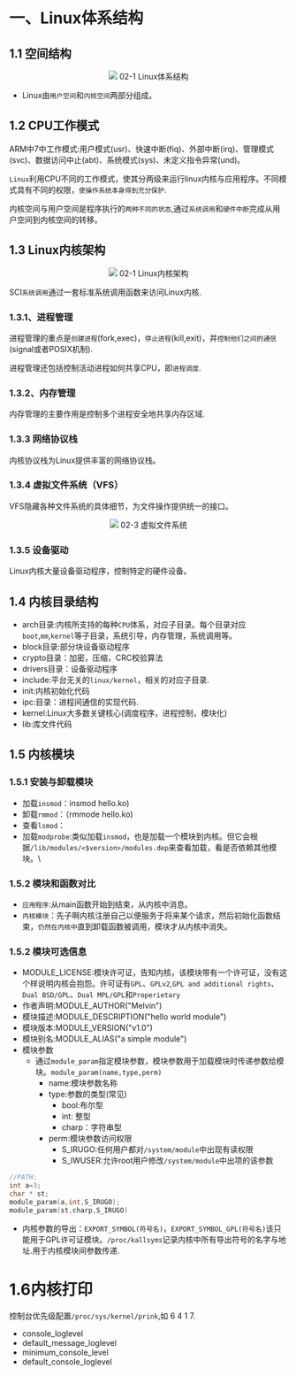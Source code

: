 # 一、Linux体系结构
## 1.1 空间结构
<center>
<image src="./image/02-1.jpg">
02-1 Linux体系结构
</center>

* Linux由`用户空间`和`内核空间`两部分组成。
## 1.2 CPU工作模式
ARM中7中工作模式:用户模式(usr)、快速中断(fiq)、外部中断(irq)、管理模式(svc)、数据访问中止(abt)、系统模式(sys)、未定义指令异常(und)。

`Linux`利用CPU不同的工作模式，使其分两级来运行linux内核与应用程序。不同模式具有不同的权限，`使操作系统本身得到充分保护`.

内核空间与用户空间是程序执行的`两种不同的状态`,通过`系统调用`和`硬件中断`完成从用户空间到内核空间的转移。

## 1.3 Linux内核架构

<center>
<image src="../image/02-2.png">
02-1 Linux内核架构
</center>

SCI`系统调用`通过一套标准系统调用函数来访问Linux内核.

### 1.3.1、进程管理

进程管理的重点是`创建进程`(fork,exec)，`停止进程`(kill,exit)，并`控制他们之间的通信`(signal或者POSIX机制).

进程管理还包括控制活动进程如何共享CPU，即`进程调度`.

### 1.3.2、内存管理
内存管理的主要作用是控制多个进程安全地共享内存区域.

### 1.3.3 网络协议栈

内核协议栈为Linux提供丰富的网络协议栈。

### 1.3.4 虚拟文件系统（VFS）

VFS隐藏各种文件系统的具体细节，为文件操作提供统一的接口。

<center>
<image src="../image/02-3.jpg">
02-3 虚拟文件系统
</center>

### 1.3.5 设备驱动

Linux内核大量设备驱动程序，控制特定的硬件设备。

## 1.4 内核目录结构

* arch目录:内核所支持的每种`CPU`体系，对应子目录。每个目录对应`boot`,`mm`,`kernel`等子目录，系统引导，内存管理，系统调用等。
* block目录:部分块设备驱动程序
* crypto目录：加密，压缩，CRC校验算法
* drivers目录：设备驱动程序
* include:平台无关的`linux/kernel`，相关的对应子目录.
* init:内核初始化代码
* ipc:目录：进程间通信的实现代码.
* kernel:Linux大多数关键核心(调度程序，进程控制，模块化)
* lib:库文件代码

## 1.5 内核模块
### 1.5.1 安装与卸载模块

* 加载`insmod`：insmod hello.ko)
* 卸载`rmmod`：（rmmode hello.ko)
* 查看`lsmod`：
* 加载`modprobe`:类似加载`insmod`，也是加载一个模块到内核。但它会根据`/lib/modules/<$version>/modules.dep`来查看加载，看是否依赖其他模块。\
### 1.5.2 模块和函数对比

 * `应用程序`:从main函数开始到结束，从内核中消息。
 * `内核模块`：先子啊内核注册自己以便服务于将来某个请求，然后初始化函数结束，`仍然在内核中`直到卸载函数被调用，模块才从内核中消失。

### 1.5.2 模块可选信息

* MODULE_LICENSE:模块许可证，告知内核，该模块带有一个许可证，没有这个样说明内核会抱怨。许可证有`GPL`、`GPLv2`,`GPL and additional rights`、`Dual BSD/GPL`、`Dual MPL/GPL`和`Properietary`
* 作者声明:MODULE_AUTHOR("Melvin")
* 模块描述:MODULE_DESCRIPTION("hello world module")
* 模块版本:MODULE_VERSION("v1.0")
* 模块别名:MODULE_ALIAS("a simple module")
* 模块参数
	* 通过`module_param`指定模块参数，模块参数用于加载模块时传递参数给模块。`module_param(name,type,perm)`
		* name:模块参数名称
		* type:参数的类型(常见)
			* bool:布尔型
			* int: 整型
			* charp：字符串型
		* perm:模块参数访问权限
			* S_IRUGO:任何用户都对`/system/module`中出现有读权限
			* S_IWUSER:允许root用户修改`/system/module`中出项的该参数
		
``` c
//PATH:
int a=3;
char * st;
module_param(a,int,S_IRUGO);
module_param(st,charp,S_IRUGO)
```

* 内核参数的导出：`EXPORT_SYMBOL(符号名)`，`EXPORT_SYMBOL_GPL(符号名)`该只能用于GPL许可证模块。`/proc/kallsyms`记录内核中所有导出符号的名字与地址.用于内核模块间参数传递.

# 1.6内核打印
控制台优先级配置`/proc/sys/kernel/prink`,如 6 4 1 7.

* console_loglevel
* default_message_loglevel
* minimum_console_level
* default_console_loglevel

